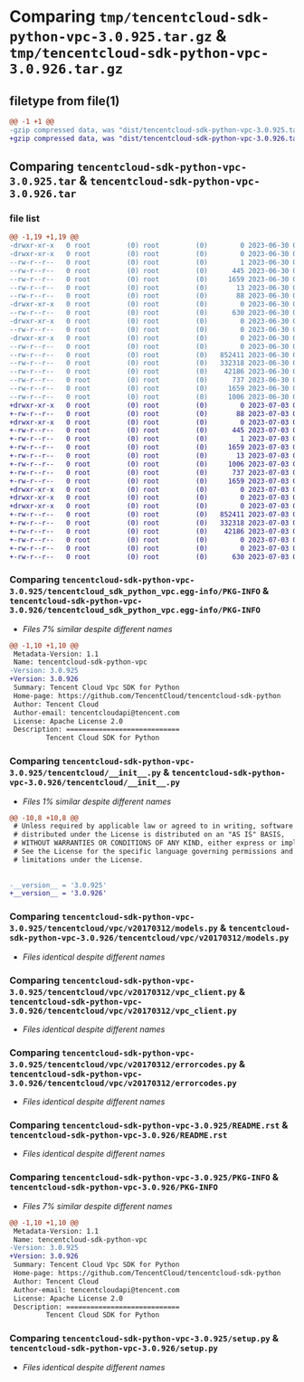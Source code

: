 # Comparing `tmp/tencentcloud-sdk-python-vpc-3.0.925.tar.gz` & `tmp/tencentcloud-sdk-python-vpc-3.0.926.tar.gz`

## filetype from file(1)

```diff
@@ -1 +1 @@
-gzip compressed data, was "dist/tencentcloud-sdk-python-vpc-3.0.925.tar", last modified: Fri Jun 30 02:26:18 2023, max compression
+gzip compressed data, was "dist/tencentcloud-sdk-python-vpc-3.0.926.tar", last modified: Mon Jul  3 00:38:29 2023, max compression
```

## Comparing `tencentcloud-sdk-python-vpc-3.0.925.tar` & `tencentcloud-sdk-python-vpc-3.0.926.tar`

### file list

```diff
@@ -1,19 +1,19 @@
-drwxr-xr-x   0 root         (0) root         (0)        0 2023-06-30 02:26:18.000000 tencentcloud-sdk-python-vpc-3.0.925/
-drwxr-xr-x   0 root         (0) root         (0)        0 2023-06-30 02:26:18.000000 tencentcloud-sdk-python-vpc-3.0.925/tencentcloud_sdk_python_vpc.egg-info/
--rw-r--r--   0 root         (0) root         (0)        1 2023-06-30 02:26:18.000000 tencentcloud-sdk-python-vpc-3.0.925/tencentcloud_sdk_python_vpc.egg-info/dependency_links.txt
--rw-r--r--   0 root         (0) root         (0)      445 2023-06-30 02:26:18.000000 tencentcloud-sdk-python-vpc-3.0.925/tencentcloud_sdk_python_vpc.egg-info/SOURCES.txt
--rw-r--r--   0 root         (0) root         (0)     1659 2023-06-30 02:26:18.000000 tencentcloud-sdk-python-vpc-3.0.925/tencentcloud_sdk_python_vpc.egg-info/PKG-INFO
--rw-r--r--   0 root         (0) root         (0)       13 2023-06-30 02:26:18.000000 tencentcloud-sdk-python-vpc-3.0.925/tencentcloud_sdk_python_vpc.egg-info/top_level.txt
--rw-r--r--   0 root         (0) root         (0)       88 2023-06-30 02:26:18.000000 tencentcloud-sdk-python-vpc-3.0.925/setup.cfg
-drwxr-xr-x   0 root         (0) root         (0)        0 2023-06-30 02:26:18.000000 tencentcloud-sdk-python-vpc-3.0.925/tencentcloud/
--rw-r--r--   0 root         (0) root         (0)      630 2023-06-30 02:26:18.000000 tencentcloud-sdk-python-vpc-3.0.925/tencentcloud/__init__.py
-drwxr-xr-x   0 root         (0) root         (0)        0 2023-06-30 02:26:18.000000 tencentcloud-sdk-python-vpc-3.0.925/tencentcloud/vpc/
--rw-r--r--   0 root         (0) root         (0)        0 2023-06-30 02:26:18.000000 tencentcloud-sdk-python-vpc-3.0.925/tencentcloud/vpc/__init__.py
-drwxr-xr-x   0 root         (0) root         (0)        0 2023-06-30 02:26:18.000000 tencentcloud-sdk-python-vpc-3.0.925/tencentcloud/vpc/v20170312/
--rw-r--r--   0 root         (0) root         (0)        0 2023-06-30 02:26:18.000000 tencentcloud-sdk-python-vpc-3.0.925/tencentcloud/vpc/v20170312/__init__.py
--rw-r--r--   0 root         (0) root         (0)   852411 2023-06-30 02:26:18.000000 tencentcloud-sdk-python-vpc-3.0.925/tencentcloud/vpc/v20170312/models.py
--rw-r--r--   0 root         (0) root         (0)   332318 2023-06-30 02:26:18.000000 tencentcloud-sdk-python-vpc-3.0.925/tencentcloud/vpc/v20170312/vpc_client.py
--rw-r--r--   0 root         (0) root         (0)    42186 2023-06-30 02:26:18.000000 tencentcloud-sdk-python-vpc-3.0.925/tencentcloud/vpc/v20170312/errorcodes.py
--rw-r--r--   0 root         (0) root         (0)      737 2023-06-30 02:26:18.000000 tencentcloud-sdk-python-vpc-3.0.925/README.rst
--rw-r--r--   0 root         (0) root         (0)     1659 2023-06-30 02:26:18.000000 tencentcloud-sdk-python-vpc-3.0.925/PKG-INFO
--rw-r--r--   0 root         (0) root         (0)     1006 2023-06-30 02:26:18.000000 tencentcloud-sdk-python-vpc-3.0.925/setup.py
+drwxr-xr-x   0 root         (0) root         (0)        0 2023-07-03 00:38:29.000000 tencentcloud-sdk-python-vpc-3.0.926/
+-rw-r--r--   0 root         (0) root         (0)       88 2023-07-03 00:38:29.000000 tencentcloud-sdk-python-vpc-3.0.926/setup.cfg
+drwxr-xr-x   0 root         (0) root         (0)        0 2023-07-03 00:38:29.000000 tencentcloud-sdk-python-vpc-3.0.926/tencentcloud_sdk_python_vpc.egg-info/
+-rw-r--r--   0 root         (0) root         (0)      445 2023-07-03 00:38:29.000000 tencentcloud-sdk-python-vpc-3.0.926/tencentcloud_sdk_python_vpc.egg-info/SOURCES.txt
+-rw-r--r--   0 root         (0) root         (0)        1 2023-07-03 00:38:29.000000 tencentcloud-sdk-python-vpc-3.0.926/tencentcloud_sdk_python_vpc.egg-info/dependency_links.txt
+-rw-r--r--   0 root         (0) root         (0)     1659 2023-07-03 00:38:29.000000 tencentcloud-sdk-python-vpc-3.0.926/tencentcloud_sdk_python_vpc.egg-info/PKG-INFO
+-rw-r--r--   0 root         (0) root         (0)       13 2023-07-03 00:38:29.000000 tencentcloud-sdk-python-vpc-3.0.926/tencentcloud_sdk_python_vpc.egg-info/top_level.txt
+-rw-r--r--   0 root         (0) root         (0)     1006 2023-07-03 00:38:29.000000 tencentcloud-sdk-python-vpc-3.0.926/setup.py
+-rw-r--r--   0 root         (0) root         (0)      737 2023-07-03 00:38:29.000000 tencentcloud-sdk-python-vpc-3.0.926/README.rst
+-rw-r--r--   0 root         (0) root         (0)     1659 2023-07-03 00:38:29.000000 tencentcloud-sdk-python-vpc-3.0.926/PKG-INFO
+drwxr-xr-x   0 root         (0) root         (0)        0 2023-07-03 00:38:29.000000 tencentcloud-sdk-python-vpc-3.0.926/tencentcloud/
+drwxr-xr-x   0 root         (0) root         (0)        0 2023-07-03 00:38:29.000000 tencentcloud-sdk-python-vpc-3.0.926/tencentcloud/vpc/
+drwxr-xr-x   0 root         (0) root         (0)        0 2023-07-03 00:38:29.000000 tencentcloud-sdk-python-vpc-3.0.926/tencentcloud/vpc/v20170312/
+-rw-r--r--   0 root         (0) root         (0)   852411 2023-07-03 00:38:29.000000 tencentcloud-sdk-python-vpc-3.0.926/tencentcloud/vpc/v20170312/models.py
+-rw-r--r--   0 root         (0) root         (0)   332318 2023-07-03 00:38:29.000000 tencentcloud-sdk-python-vpc-3.0.926/tencentcloud/vpc/v20170312/vpc_client.py
+-rw-r--r--   0 root         (0) root         (0)    42186 2023-07-03 00:38:29.000000 tencentcloud-sdk-python-vpc-3.0.926/tencentcloud/vpc/v20170312/errorcodes.py
+-rw-r--r--   0 root         (0) root         (0)        0 2023-07-03 00:38:29.000000 tencentcloud-sdk-python-vpc-3.0.926/tencentcloud/vpc/v20170312/__init__.py
+-rw-r--r--   0 root         (0) root         (0)        0 2023-07-03 00:38:29.000000 tencentcloud-sdk-python-vpc-3.0.926/tencentcloud/vpc/__init__.py
+-rw-r--r--   0 root         (0) root         (0)      630 2023-07-03 00:38:29.000000 tencentcloud-sdk-python-vpc-3.0.926/tencentcloud/__init__.py
```

### Comparing `tencentcloud-sdk-python-vpc-3.0.925/tencentcloud_sdk_python_vpc.egg-info/PKG-INFO` & `tencentcloud-sdk-python-vpc-3.0.926/tencentcloud_sdk_python_vpc.egg-info/PKG-INFO`

 * *Files 7% similar despite different names*

```diff
@@ -1,10 +1,10 @@
 Metadata-Version: 1.1
 Name: tencentcloud-sdk-python-vpc
-Version: 3.0.925
+Version: 3.0.926
 Summary: Tencent Cloud Vpc SDK for Python
 Home-page: https://github.com/TencentCloud/tencentcloud-sdk-python
 Author: Tencent Cloud
 Author-email: tencentcloudapi@tencent.com
 License: Apache License 2.0
 Description: ============================
         Tencent Cloud SDK for Python
```

### Comparing `tencentcloud-sdk-python-vpc-3.0.925/tencentcloud/__init__.py` & `tencentcloud-sdk-python-vpc-3.0.926/tencentcloud/__init__.py`

 * *Files 1% similar despite different names*

```diff
@@ -10,8 +10,8 @@
 # Unless required by applicable law or agreed to in writing, software
 # distributed under the License is distributed on an "AS IS" BASIS,
 # WITHOUT WARRANTIES OR CONDITIONS OF ANY KIND, either express or implied.
 # See the License for the specific language governing permissions and
 # limitations under the License.
 
 
-__version__ = '3.0.925'
+__version__ = '3.0.926'
```

### Comparing `tencentcloud-sdk-python-vpc-3.0.925/tencentcloud/vpc/v20170312/models.py` & `tencentcloud-sdk-python-vpc-3.0.926/tencentcloud/vpc/v20170312/models.py`

 * *Files identical despite different names*

### Comparing `tencentcloud-sdk-python-vpc-3.0.925/tencentcloud/vpc/v20170312/vpc_client.py` & `tencentcloud-sdk-python-vpc-3.0.926/tencentcloud/vpc/v20170312/vpc_client.py`

 * *Files identical despite different names*

### Comparing `tencentcloud-sdk-python-vpc-3.0.925/tencentcloud/vpc/v20170312/errorcodes.py` & `tencentcloud-sdk-python-vpc-3.0.926/tencentcloud/vpc/v20170312/errorcodes.py`

 * *Files identical despite different names*

### Comparing `tencentcloud-sdk-python-vpc-3.0.925/README.rst` & `tencentcloud-sdk-python-vpc-3.0.926/README.rst`

 * *Files identical despite different names*

### Comparing `tencentcloud-sdk-python-vpc-3.0.925/PKG-INFO` & `tencentcloud-sdk-python-vpc-3.0.926/PKG-INFO`

 * *Files 7% similar despite different names*

```diff
@@ -1,10 +1,10 @@
 Metadata-Version: 1.1
 Name: tencentcloud-sdk-python-vpc
-Version: 3.0.925
+Version: 3.0.926
 Summary: Tencent Cloud Vpc SDK for Python
 Home-page: https://github.com/TencentCloud/tencentcloud-sdk-python
 Author: Tencent Cloud
 Author-email: tencentcloudapi@tencent.com
 License: Apache License 2.0
 Description: ============================
         Tencent Cloud SDK for Python
```

### Comparing `tencentcloud-sdk-python-vpc-3.0.925/setup.py` & `tencentcloud-sdk-python-vpc-3.0.926/setup.py`

 * *Files identical despite different names*

